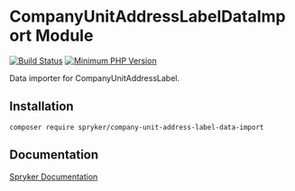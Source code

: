 # CompanyUnitAddressLabelDataImport Module
[![Build Status](https://travis-ci.org/spryker/company-unit-address-label-data-import.svg)](https://travis-ci.org/spryker/company-unit-address-label-data-import)
[![Minimum PHP Version](https://img.shields.io/badge/php-%3E%3D%207.2-8892BF.svg)](https://php.net/)

Data importer for CompanyUnitAddressLabel.

## Installation

```
composer require spryker/company-unit-address-label-data-import
```

## Documentation

[Spryker Documentation](https://academy.spryker.com/developing_with_spryker/module_guide/modules.html)
